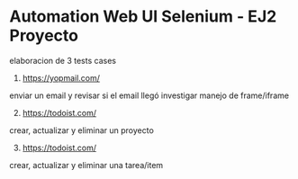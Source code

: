 # Automation Web UI Selenium - EJ2 Proyecto

elaboracion de 3 tests cases


1. https://yopmail.com/

enviar un email y revisar si el email llegó
investigar manejo de frame/iframe

2. https://todoist.com/

crear, actualizar y eliminar un proyecto

3. https://todoist.com/

crear, actualizar y eliminar una tarea/item
